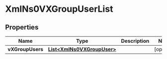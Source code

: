 
# XmlNs0VXGroupUserList

## Properties
Name | Type | Description | Notes
------------ | ------------- | ------------- | -------------
**vXGroupUsers** | [**List&lt;XmlNs0VXGroupUser&gt;**](XmlNs0VXGroupUser.md) |  |  [optional]



